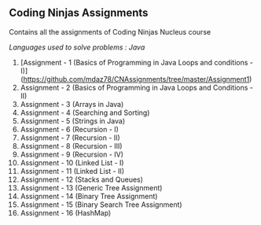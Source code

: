 ## Coding Ninjas Assignments
Contains all the assignments of Coding Ninjas Nucleus course

_Languages used to solve problems : Java_

1. [Assignment - 1 (Basics of Programming in Java Loops and conditions - I)] (https://github.com/mdaz78/CNAssignments/tree/master/Assignment1) 
2. Assignment - 2 (Basics of Programming in Java Loops and Conditions - II)
3. Assignment - 3 (Arrays in Java)
4. Assignment - 4 (Searching and Sorting)
5. Assignment - 5 (Strings in Java)
6. Assignment - 6 (Recursion - I)
7. Assignment - 7 (Recursion - II)
8. Assignment - 8 (Recursion - III)
9. Assignment - 9 (Recursion - IV)
10. Assignment - 10 (Linked List - I)
11. Assignment - 11 (Linked List - II)
12. Assignment - 12 (Stacks and Queues)
13. Assignment - 13 (Generic Tree Assignment)
14. Assignment - 14 (Binary Tree Assignment)
15. Assignment - 15 (Binary Search Tree Assignment)
16. Assignment - 16 (HashMap)
